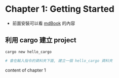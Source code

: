 # Chapter 1: Getting Started 

- 前面安裝可以看 [mdBook](../../../mdBook/README.md) 的內容

## 利用 cargo 建立 project

```bash
cargo new hello_cargo

# 會在輸入指令的資料夾下面, 建立一個 hello_cargo 資料夾
```

content of chapter 1
